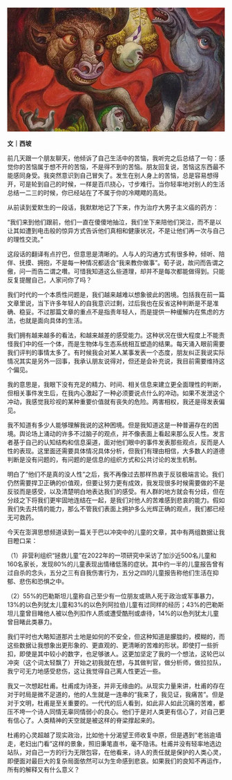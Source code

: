 ![图片](./assets/%E6%9C%80%E9%87%8D%E8%A6%81%E7%9A%84%E6%98%AF%EF%BC%8C%E8%BF%98%E8%83%BD%E6%84%9F%E5%88%B0%E6%82%B2%E5%93%80/640.jpeg)

**文｜西坡**

前几天跟一个朋友聊天，他倾诉了自己生活中的苦恼，我听完之后总结了一句：感觉你的苦恼属于想不开的苦恼，不是得不到的苦恼。朋友回复说，苦恼这东西最不能感同身受。我突然意识到自己冒失了。发生在别人身上的苦恼，总是容易想得开，可是轮到自己的时候，一样是百爪挠心，寸步难行。当你轻率地对别人的生活总结一二三的时候，你已经站在了不属于你的冷飕飕的高处。

从前读到爱默生的一段话，我默默地记了下来，作为治疗大男子主义癌的药方：

“我们来到他们跟前，他们一直在傻傻地抽泣，我们坐下来陪他们哭泣，而不是以让其如遭到电击般的惊异方式告诉他们真相和健康状况，不是让他们再一次与自己的理性交流。”

这段话的翻译有点拧巴，但意思是清晰的。人与人的沟通方式有很多种，倾听、陪伴、抚摸、拥抱，不是每一种情况都适合“我来教你做事”。荀子说，故问而告谓之傲，问一而告二谓之囋。可惜我知道这么些道理，却并不是每次都能做得到。只能反复提醒自己，人家问你了吗？

我们时代的一个本质性问题是，我们越来越难以想象彼此的困境。包括我在前一篇文章里说，当下许多年轻人的自我意识过剩，过后我也在反省这种判断是不是准确、稳妥。不过那篇文章的重点不是指责年轻人，而是提供一种缓解内在焦虑的方法，也就是面向具体的生活。

我们拥有越来越多的看法，和越来越差的感受能力。这种状况在很大程度上不能责怪我们中的任一个体，而是生物体与生态系统相互塑造的结果。每天涌入眼前需要我们评判的事情太多了。有时候我会对某人某事发表一个态度，朋友纠正我说实际情况其实是另外一回事，我承认朋友说得对，但还是会补充说，我目前需要维持这个偏见。

我的意思是，我眼下没有充足的精力、时间、相关信息来建立更全面理性的判断，但相关事件发生后，在我内心激起了一种必须要说点什么的冲动。如果不发泄这个冲动，我感觉我珍视的某种重要价值就有丧失的危险。两害相权，我还是得发表偏见。

我不知道有多少人能够理解我说的这种困境。但是我知道这是一种普遍存在的困境。舆论场上涌动的许多不过脑子的观点，并不像表面上看起来那么反人性。发言者基于自己的认知结构和信息渠道，面对他们眼中的事件发表那些观点，反而是人性的表现。这里面还需要具体情况具体分析，但我们有理由相信，大多数人的道德判断是没有问题的，有问题的是信息的组织方式和公共讨论的发生机制。

明白了“他们不是真的没人性”之后，我不再像过去那样热衷于反驳极端言论。我们仍然需要捍卫正确的价值观，但要让努力更有成效，我发现很多时候需要做的不是反驳而是感受，以及清楚明白地表达我们的感受。有人群的地方就会有分歧，但在分歧之下将我们更牢固地连结在一起，是我们对他人的苦难感到悲哀的能力。假如我们失去共情的能力，那么不管我们表面上拥护多么光辉正确的观点，我们都已经无可救药。

今天在澎湃思想频道读到一篇关于巴以冲突中的儿童的文章，其中有两组数据让我目瞪口呆：

（1）非营利组织“拯救儿童”在2022年的一项研究中采访了加沙近500名儿童和160名家长，发现80%的儿童表现出情绪低落的症状。其中约一半的儿童报告曾有过自杀的念头，五分之三有自我伤害行为，五分之四的儿童报告称他们生活在抑郁、悲伤和恐惧之中。

（2）55%的巴勒斯坦儿童称自己至少有一位朋友或熟人死于政治或军事暴力，13%的以色列犹太儿童和3%的以色列阿拉伯儿童有过同样的经历；43%的巴勒斯坦儿童曾目睹他人被以色列扣作人质或遭受酷刑或虐待，14%的以色列犹太儿童曾目睹此类暴力。

我们平时也大略知道那片土地是如何的不安全，但这种知道是朦胧的，模糊的，而这些数据让我想象出更形象的、更直观的、更清晰的苦难的形状。即使打一些折扣，即使是其中较小的数字，也足够骇人。这更加坚定了我的一个想法，这轮巴以冲突（这个词太轻飘了）开始之初我就在想，与其做判官，做分析师，做拉拉队，我宁可无力地感受悲伤，这让我觉得自己离人性更近一些。

我又一次想起杜甫。杜甫成为诗圣，并非无缘由的。从现实力量来讲，杜甫的存在对于时局是微不足道的，他的人生就是一连串的“我来了，我见证，我痛苦”。但是对于文明，杜甫是至关重要的。一代代的后人看到，如此非人如此沉痛的苦难，都压不垮一个诗人同情无辜同情弱小的良心。他们于是对人类更有信心了，对自己更有信心了。人类精神的天空就是被这样的脊梁撑起来的。

杜甫的心灵超越了现实政治，比如他十分渴望王师收复中原，但是遇到“老翁逾墙走，老妇出门看”这样的景象，照旧秉笔直书，毫不隐讳。杜甫并没有轻率地选边站队，对自己一方的行为无限包容，在他看来，诗人的责任就是保护的人类心灵，即便面对最巨大的复杂局面依然可以为生命感到悲哀。如果我们的良知不再运作，所有的解释又有什么意义？